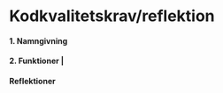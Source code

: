 Kodkvalitetskrav/reflektion
=============

#### 1. Namngivning

#### 2. Funktioner                                                                                                                                                                                                                                    |

#### Reflektioner
